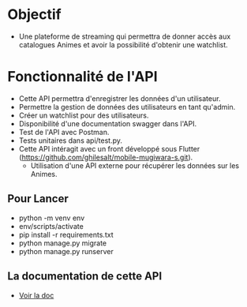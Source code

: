 # Objectif
- Une plateforme de streaming qui permettra de donner accès aux catalogues Animes et avoir la possibilité d'obtenir une watchlist.

# Fonctionnalité de l'API
- Cette API permettra d'enregistrer les données d'un utilisateur.
- Permettre la gestion de données des utilisateurs en tant qu'admin.
- Créer un watchlist pour des utilisateurs.
- Disponibilité d'une documentation swagger dans l'API.
- Test de l'API avec Postman.
- Tests unitaires dans api/test.py.
- Cette API intéragit avec un front développé sous Flutter (https://github.com/ghilesalt/mobile-mugiwara-s.git).
    - Utilisation d'une API externe pour récupérer les données sur les Animes.

## Pour Lancer
- python -m venv env
- env/scripts/activate
- pip install -r requirements.txt
- python manage.py migrate
- python manage.py runserver

## La documentation de cette API
- [Voir la doc](https://documenter.getpostman.com/view/11867175/UVC2GU8E)
